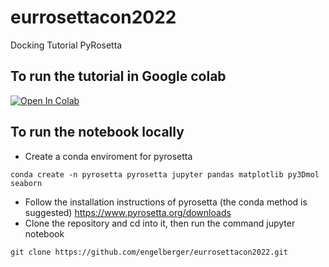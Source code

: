 # eurrosettacon2022
Docking Tutorial PyRosetta

## To run the tutorial in Google colab
[![Open In Colab](https://colab.research.google.com/assets/colab-badge.svg)](https://colab.research.google.com/github/engelberger/eurrosettacon2022/blob/main/ligand_docking_pyrosetta.ipynb)

## To run the notebook locally

* Create a conda enviroment for pyrosetta

```
conda create -n pyrosetta pyrosetta jupyter pandas matplotlib py3Dmol seaborn
```

* Follow the installation instructions of pyrosetta (the conda method is suggested)
     https://www.pyrosetta.org/downloads
* Clone the repository and cd into it, then run the command jupyter notebook

```
git clone https://github.com/engelberger/eurrosettacon2022.git
```
